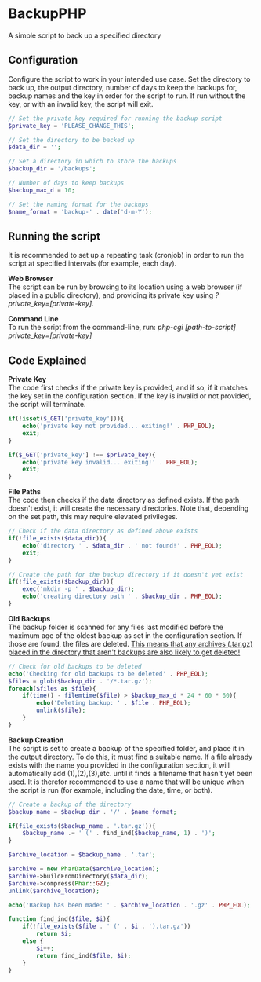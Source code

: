 # BackupPHP
A simple script to back up a specified directory

## Configuration
Configure the script to work in your intended use case. Set the directory to back up, the output directory, number of days to keep the backups for, backup names and the key in order for the script to run. If run without the key, or with an invalid key, the script will exit. 

```php
// Set the private key required for running the backup script
$private_key = 'PLEASE_CHANGE_THIS';

// Set the directory to be backed up
$data_dir = '';

// Set a directory in which to store the backups
$backup_dir = '/backups';

// Number of days to keep backups
$backup_max_d = 10;

// Set the naming format for the backups
$name_format = 'backup-' . date('d-m-Y');
```


## Running the script
It is recommended to set up a repeating task (cronjob) in order to run the script at specified intervals (for example, each day). 

<b>Web Browser</b><br>
The script can be run by browsing to its location using a web browser (if placed in a public directory), and providing its private key using <i>?private_key=[private-key]</i>. 

<b>Command Line</b><br>
To run the script from the command-line, run: <i>php-cgi [path-to-script] private_key=[private-key]</i>


## Code Explained
<b>Private Key</b><br>
The code first checks if the private key is provided, and if so, if it matches the key set in the configuration section. If the key is invalid or not provided, the script will terminate.

```php
if(!isset($_GET['private_key'])){
	echo('private key not provided... exiting!' . PHP_EOL);
	exit;
}

if($_GET['private_key'] !== $private_key){
	echo('private key invalid... exiting!' . PHP_EOL);
	exit;
}
```

<b>File Paths</b><br>
The code then checks if the data directory as defined exists. If the path doesn't exist, it will create the necessary directories. Note that, depending on the set path, this may require elevated privileges.
```php
// Check if the data directory as defined above exists
if(!file_exists($data_dir)){
	echo('directory ' . $data_dir . ' not found!' . PHP_EOL);
	exit;
}

// Create the path for the backup directory if it doesn't yet exist
if(!file_exists($backup_dir)){
	exec('mkdir -p ' . $backup_dir);
	echo('creating directory path ' . $backup_dir . PHP_EOL);
}
```

<b>Old Backups</b><br>
The backup folder is scanned for any files last modified before the maximum age of the oldest backup as set in the configuration section. If those are found, the files are deleted. <u>This means that any archives (.tar.gz) placed in the directory that aren't backups are also likely to get deleted!</u>
```php
// Check for old backups to be deleted
echo('Checking for old backups to be deleted' . PHP_EOL);
$files = glob($backup_dir . '/*.tar.gz');
foreach($files as $file){
	if(time() - filemtime($file) > $backup_max_d * 24 * 60 * 60){
		echo('Deleting backup: ' . $file . PHP_EOL);
		unlink($file);
	}
}
```

<b>Backup Creation</b><br>
The script is set to create a backup of the specified folder, and place it in the output directory. To do this, it must find a suitable name. If a file already exists with the name you provided in the configuration section, it will automatically add (1),(2),(3),etc. until it finds a filename that hasn't yet been used. It is therefor recommended to use a name that will be unique when the script is run (for example, including the date, time, or both).
```php
// Create a backup of the directory
$backup_name = $backup_dir . '/' . $name_format;

if(file_exists($backup_name . '.tar.gz')){
	$backup_name .= ' (' . find_ind($backup_name, 1) . ')';
}

$archive_location = $backup_name . '.tar';

$archive = new PharData($archive_location);
$archive->buildFromDirectory($data_dir);
$archive->compress(Phar::GZ);
unlink($archive_location);

echo('Backup has been made: ' . $archive_location . '.gz' . PHP_EOL);

function find_ind($file, $i){
	if(!file_exists($file . ' (' . $i . ').tar.gz'))
		return $i;
	else {
		$i++;
		return find_ind($file, $i);
	}
}
```
